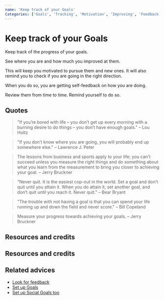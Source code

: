 ```yaml
---
name: 'Keep track of your Goals'
Categories: ['Goals', 'Tracking', 'Motivation', 'Improving', 'Feedback']
---
```

# Keep track of your Goals

Keep track of the progress of your goals.

See where you are and how much you improved at them.

This will keep you motivated to pursue them and new ones. It will also remind you to check if you are going in the right direction.

When you do so, you are getting self-feedback on how you are doing.

Review them from time to time. Remind yourself to do so.

## Quotes

> "If you’re bored with life – you don’t get up every morning with a burning desire to do things – you don’t have enough goals." – Lou Holtz

> "If you don’t know where you are going, you will probably end up somewhere else." – Lawrence J. Peter

> The lessons from business and sports apply to your life; you can't succeed unless you measure the right things and do something about what you learn from the measurement to bring you closer to achieving your goal. – Jerry Bruckner

> "Never quit. It is the easiest cop-out in the world. Set a goal and don’t quit until you attain it. When you do attain it, set another goal, and don’t quit until you reach it. Never quit." – Bear Bryant

> "The trouble with not having a goal is that you can spend your life running up and down the field and never score." – Bill Copeland

> Measure your progress towards achieving your goals. – Jerry Bruckner

## Resources and credits

## Resources and credits

## Related advices

- [Look for feedback](../Look%20for%20feedback/index.md)
- [Set up Goals](../Set%20up%20Goals/index.md)
- [Set up Social Goals too](../Set%20up%20Social%20Goals%20too/index.md)
